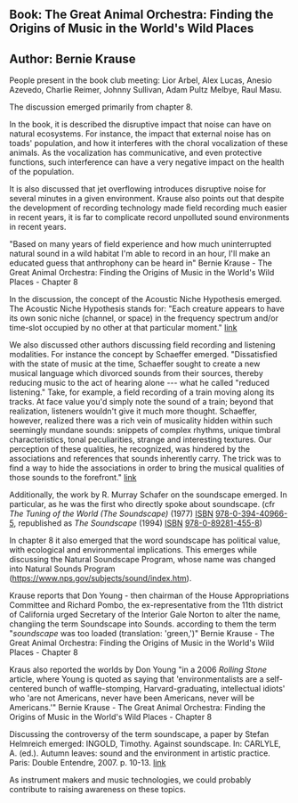 ## Book: The Great Animal Orchestra: Finding the Origins of Music in the World\'s Wild Places

## Author: Bernie Krause

People present in the book club meeting: Lior Arbel, Alex Lucas, Anesio
Azevedo, Charlie Reimer, Johnny Sullivan, Adam Pultz Melbye, Raul Masu.

The discussion emerged primarily from chapter 8.

In the book, it is described the disruptive impact that noise can have
on natural ecosystems. For instance, the impact that external noise has
on toads' population, and how it interferes with the choral vocalization
of these animals. As the vocalization has communicative, and even
protective functions, such interference can have a very negative impact
on the health of the population.

It is also discussed that jet overflowing introduces disruptive noise
for several minutes in a given environment. Krause also points out that
despite the development of recording technology made field recording
much easier in recent years, it is far to complicate record unpolluted
sound environments in recent years.

"Based on many years of field experience and how much uninterrupted
natural sound in a wild habitat I'm able to record in an hour, I'll make
an educated guess that anthrophony can be heard in" Bernie Krause - The
Great Animal Orchestra: Finding the Origins of Music in the World's
Wild Places - Chapter 8

In the discussion, the concept of the Acoustic Niche Hypothesis emerged.
The Acoustic Niche Hypothesis stands for: \"Each creature appears to
have its own sonic niche (channel, or space) in the frequency spectrum
and/or time-slot occupied by no other at that particular moment.\" [link](http://earthear.com/dunn.html)

We also discussed other authors discussing field recording and listening
modalities. For instance the concept by Schaeffer emerged. "Dissatisfied
with the state of music at the time, Schaeffer sought to create a new
musical language which divorced sounds from their sources, thereby
reducing music to the act of hearing alone --- what he called "reduced
listening." Take, for example, a field recording of a train moving along
its tracks. At face value you'd simply note the sound of a train; beyond
that realization, listeners wouldn't give it much more thought.
Schaeffer, however, realized there was a rich vein of musicality hidden
within such seemingly mundane sounds: snippets of complex rhythms,
unique timbral characteristics, tonal peculiarities, strange and
interesting textures. Our perception of these qualities, he recognized,
was hindered by the associations and references that sounds inherently
carry. The trick was to find a way to hide the associations in order to
bring the musical qualities of those sounds to the forefront." [link](https://www.factmag.com/2016/02/23/pierre-schaeffer-guide/)

Additionally, the work by R. Murray Schafer on the soundscape emerged.
In particular, as he was the first who directly spoke about soundscape.
(cfr *The Tuning of the World (The Soundscape)* (1977)
[ISBN](https://en.wikipedia.org/wiki/ISBN_(identifier) "ISBN (identifier)") [978-0-394-40966-5](https://en.wikipedia.org/wiki/Special:BookSources/978-0-394-40966-5 "Special:BookSources/978-0-394-40966-5"),
republished as *The Soundscape* (1994)
[ISBN](https://en.wikipedia.org/wiki/ISBN_(identifier) "ISBN (identifier)") [978-0-89281-455-8](https://en.wikipedia.org/wiki/Special:BookSources/978-0-89281-455-8 "Special:BookSources/978-0-89281-455-8"))

In chapter 8 it also emerged that the word soundscape has political
value, with ecological and environmental implications. This emerges
while discussing the Natural Soundscape Program, whose name was changed
into Natural Sounds Program
(https://www.nps.gov/subjects/sound/index.htm).

Krause reports that Don Young - then chairman of the House
Appropriations Committee and Richard Pombo, the ex-representative from
the 11th district of California urged Secretary of the Interior Gale
Norton to alter the name, changiing the term Soundscape into Sounds.
according to them the term "*soundscape* was too loaded (translation:
'green,')" Bernie Krause - The Great Animal Orchestra: Finding the
Origins of Music in the World's Wild Places - Chapter 8

Kraus also reported the worlds by Don Young "in a 2006 *Rolling Stone*
article, where Young is quoted as saying that 'environmentalists are a
self-centered bunch of waffle-stomping, Harvard-graduating, intellectual
idiots' who 'are not Americans, never have been Americans, never will be
Americans.'" Bernie Krause - The Great Animal Orchestra: Finding the
Origins of Music in the World's Wild Places - Chapter 8

Discussing the controversy of the term soundscape, a paper by Stefan
Helmreich emerged: INGOLD, Timothy. Against soundscape. In: CARLYLE, A.
(ed.). Autumn leaves: sound and the environment in artistic practice.
Paris: Double Entendre, 2007. p. 10-13. [link](http://anthropology.mit.edu/sites/default/files/documents/helmreich_listening_against_soundscapes.pdf)

As instrument makers and music technologies, we could probably
contribute to raising awareness on these topics.
